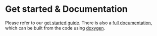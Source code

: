 # Get started & Documentation

Please refer to our [get started guide](https://automorphisms.org/). There is also a [full documentation](https://automorphisms.org/documentation/), which can be built from the code using [doxygen](https://www.doxygen.nl/).